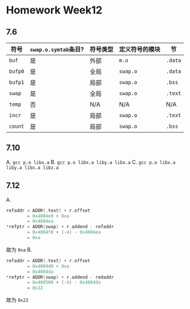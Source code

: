 # Homework Week12

## 7.6

|符号|`swap.o.symtab`条目?|符号类型|定义符号的模块|节|
|---|---|---|---|---|
|`buf`|是|外部|`m.o`|`.data`|
|`bufp0`|是|全局|`swap.o`|`.data`|
|`bufp1`|是|局部|`swap.o`|`.bss`|
|`swap`|是|全局|`swap.o`|`.text`|
|`temp`|否|N/A|N/A|N/A|
|`incr`|是|局部|`swap.o`|`.text`|
|`count`|是|局部|`swap.o`|`.bss`|

## 7.10

A. `gcc p.o libx.a`
B. `gcc p.o libx.a liby.a libx.a`
C. `gcc p.o libx.a liby.a libx.a libz.a`

## 7.12

A.

```c
refaddr = ADDR(.text) + r.offset 
        = 0x4004e0 + 0xa
        = 0x4004ea
*refptr = ADDR(swap) + r.addend - refaddr
        = 0x4004f8 + (-4) - 0x4004ea
        = 0xa
```

故为 `0xa`
B.

```c
refaddr = ADDR(.text) + r.offset
        = 0x4004d0 + 0xa
        = 0x4004da
*refptr = ADDR(swap) + r.addend - redaddr
        = 0x400500 + (-4) - 0x4004da
        = 0x22
```

故为 `0x22`
